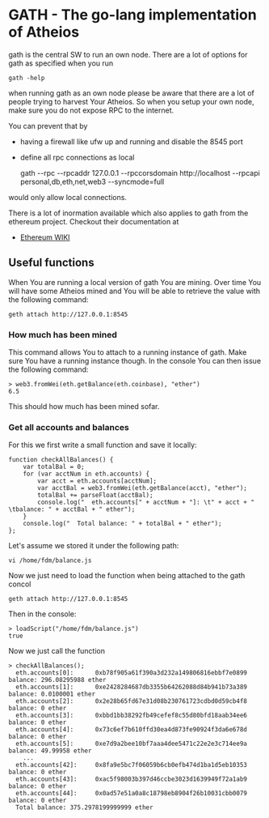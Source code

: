 # GATH - The go-lang implementation of Atheios
gath is the central SW to run an own node. There are a lot of options for gath
as specified when you run

    gath -help
    
when running gath as an own node please be aware that there are a lot of people
trying to harvest Your Atheios. So when you setup your own node, make sure
you do not expose RPC to the internet.

You can prevent that by

* having a firewall like ufw up and running and disable the 8545 port 
* define all rpc connections as local  


    gath --rpc --rpcaddr 127.0.0.1 --rpccorsdomain http://localhost --rpcapi personal,db,eth,net,web3 --syncmode=full  
    
    
would only allow local connections.

There is a lot of inormation available which also applies to gath from the ethereum project. Checkout  their documentation at

* [Ethereum WIKI](https://geth.ethereum.org/docs/getting-started)

## Useful functions
When You are running a local version of gath You are mining. Over time You will have some Atheios mined and
You will be able to retrieve the value with the following command:

    geth attach http://127.0.0.1:8545

### How much has been mined
This command allows You to attach to a running instance of gath. Make sure You have a running instance though.
In the console You can then issue the following command:

    > web3.fromWei(eth.getBalance(eth.coinbase), "ether")
    6.5
    
This should how much has been mined sofar.

### Get all accounts and balances
For this we first write a small function and save it locally:


    function checkAllBalances() {
        var totalBal = 0;
        for (var acctNum in eth.accounts) {
            var acct = eth.accounts[acctNum];
            var acctBal = web3.fromWei(eth.getBalance(acct), "ether");
            totalBal += parseFloat(acctBal);
            console.log("  eth.accounts[" + acctNum + "]: \t" + acct + " \tbalance: " + acctBal + " ether");
        }
        console.log("  Total balance: " + totalBal + " ether");
    };

Let's assume we stored it under the following path:

    vi /home/fdm/balance.js
    
Now we just need to load the function when being attached to the gath concol

    geth attach http://127.0.0.1:8545
    
Then in the console:

    > loadScript("/home/fdm/balance.js")
    true
    
Now we just call the function

    > checkAllBalances();
      eth.accounts[0]:      0xb78f905a61f390a3d232a149806816ebbf7e0899      balance: 296.08295988 ether
      eth.accounts[1]:      0xe2428284687db3355b64262088d84b941b73a389      balance: 0.0100001 ether
      eth.accounts[2]:      0x2e28b65fd67e31d08b230761723cdbd0d59cb4f8      balance: 0 ether
      eth.accounts[3]:      0xbbd1bb38292fb49cefef8c55d80bfd18aab34ee6      balance: 0 ether
      eth.accounts[4]:      0x73c6ef7b610ffd30ea4d873fe90924f3da6e678d      balance: 0 ether
      eth.accounts[5]:      0xe7d9a2bee10bf7aaa4dee5471c22e2e3c714ee9a      balance: 49.99958 ether
        ...
      eth.accounts[42]:     0x8fa9e5bc7f06059b6cb0efb474d1ba1d5eb10353      balance: 0 ether
      eth.accounts[43]:     0xac5f98003b397d46ccbe3023d1639949f72a1ab9      balance: 0 ether
      eth.accounts[44]:     0x0ad57e51a0a8c18798eb8904f26b10031cbb0079      balance: 0 ether
      Total balance: 375.2978199999999 ether



    
